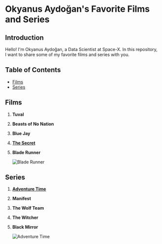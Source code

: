 # Okyanus Aydoğan's Favorite Films and Series

## Introduction

Hello! I'm Okyanus Aydoğan, a Data Scientist at Space-X. In this repository, I want to share some of my favorite films and series with you.

## Table of Contents

- [Films](#films)
- [Series](#series)

## Films

1. **Tuval**
2. **Beasts of No Nation**
3. **Blue Jay**
4. [**The Secret**](https://www.imdb.com/title/tt0846789/)
5. **Blade Runner**

   ![Blade Runner](https://c4.wallpaperflare.com/wallpaper/909/511/591/blade-runner-2049-high-resolution-picture-wallpaper-preview.jpg)

## Series

1. [**Adventure Time**](https://www.imdb.com/title/tt1305826/)
2. **Manifest**
3. **The Wolf Team**
4. **The Witcher**
5. **Black Mirror**

   ![Adventure Time](https://deadline.com/wp-content/uploads/2016/08/adventure_time.jpg)

